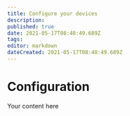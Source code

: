 ```yaml
---
title: Configure your devices
description: 
published: true
date: 2021-05-17T08:48:49.689Z
tags: 
editor: markdown
dateCreated: 2021-05-17T08:48:49.689Z
---
```


# Configuration
Your content here